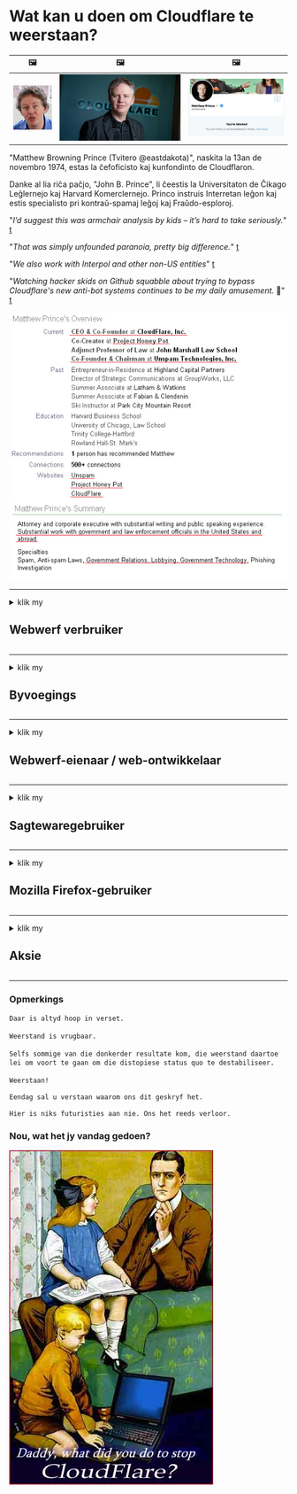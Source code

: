 # Wat kan u doen om Cloudflare te weerstaan?

| 🖼 | 🖼 | 🖼 |
| --- | --- | --- |
| ![](../image/matthew_prince_teen.jpg) | ![](../image/matthew_prince.jpg) | ![](../image/blockedbymatthewprince.jpg) |


"Matthew Browning Prince (Tvitero @eastdakota)", naskita la 13an de novembro 1974, estas la ĉefoficisto kaj kunfondinto de Cloudflaron.

Danke al lia riĉa paĉjo, "John B. Prince", li ĉeestis la Universitaton de Ĉikago Leĝlernejo kaj Harvard Komerclernejo.
Princo instruis Interretan leĝon kaj estis specialisto pri kontraŭ-spamaj leĝoj kaj Fraŭdo-esploroj.


"*I’d suggest this was armchair analysis by kids – it’s hard to take seriously.*" [t](https://www.theguardian.com/technology/2015/nov/19/cloudflare-accused-by-anonymous-helping-isis)

"*That was simply unfounded paranoia, pretty big difference.*"  [t](https://twitter.com/xxdesmus/status/992757936123359233)

"*We also work with Interpol and other non-US entities*" [t](https://twitter.com/eastdakota/status/1203028504184360960)

"*Watching hacker skids on Github squabble about trying to bypass Cloudflare's new anti-bot systems continues to be my daily amusement.* 🍿" [t](https://twitter.com/eastdakota/status/1273277839102656515)


![](../image/whoismp.jpg)

---


<details>
<summary>klik my

## Webwerf verbruiker
</summary>


- Sê vir hulle dat hulle nie Cloudflare moet gebruik as die webwerf waarvan u hou, gebruik maak van Cloudflare nie.
  - Huil op sosiale media soos Facebook, Reddit, Twitter of Mastodon maak geen verskil nie. [Aksie is harder as hashtags.](https://twitter.com/phyzonloop/status/1274132092490862594)
  - Probeer kontak met die eienaar van die webwerf as u uself nuttig wil maak.

[Cloudflare gesê](https://github.com/Eloston/ungoogled-chromium/issues/783):
```
Ons beveel aan dat u die administrateurs kontak vir die spesifieke dienste of webwerwe waarmee u probleme ondervind en u ervaring sal deel.
```

[As u nie daarvoor vra nie, weet die eienaar van die webwerf nooit die probleem nie.](../PEOPLE.md)

![](../image/liberapay.jpg)

[Suksesvolle voorbeeld](https://counterpartytalk.org/t/turn-off-cloudflare-on-counterparty-co-plz/164/5).<br>
Het u 'n probleem? [Verhoog nou jou stem.](https://github.com/maraoz/maraoz.github.io/issues/1) Voorbeeld hieronder.

```
U help net met korporatiewe sensuur en massa toesig.
http://crimeflare.eu.org
```

```
U webblad is in die privaat-ommuurde tuin van CloudFlare.
http://crimeflare.eu.org
```

- Neem 'n bietjie tyd om die privaatheidsbeleid van die webwerf te lees.
  - as die webwerf agter Cloudflare staan ​​of die webwerf dienste gebruik wat aan Cloudflare gekoppel is.

Dit moet verduidelik wat die "Cloudflare" is, en vra toestemming om u data met Cloudflare te deel. As u dit nie doen nie, kan dit vertrouensbreuk veroorsaak en moet die betrokke webwerf vermy word.

['N Aanvaarbare voorbeeld van privaatheidsbeleid is hier](https://archive.is/bDlTz) ("Subprocessors" > "Entity Name")

```
Ek het u privaatheidsbeleid gelees en ek kan nie die woord Cloudflare vind nie.
Ek weier om data met u te deel as u voortgaan om my data aan Cloudflare te stuur.
http://crimeflare.eu.org
```

Dit is 'n voorbeeld van privaatheidsbeleid wat nie die woord Cloudflare het nie.
[Liberland Jobs](https://archive.is/daKIr) [privacy policy](https://docsend.com/view/feiwyte):

![](../image/cfwontobey.jpg)

Cloudflare het hul eie privaatheidsbeleid.
[Cloudflare hou van doxxing mense.](https://www.reddit.com/r/GamerGhazi/comments/2s64fe/be_wary_reporting_to_cloudflare/)

Hier is 'n goeie voorbeeld vir die aanmeldingsvorm van die webwerf.
AFAIK, zero webwerf doen dit. Sal u hulle vertrou?

```
Deur op "Registreer vir XYZ" te klik, stem u in tot ons diensvoorwaardes en privaatheidsverklaring.
U stem ook in om u data met Cloudflare te deel en stem ook in tot cloudflare se privaatheidsverklaring.
As Cloudflare u inligting lek of u nie toelaat om met ons bedieners te verbind nie, is dit nie ons skuld nie. [*]

[ Teken aan ] [ ek stem nie saam nie ]
```
[*] [PEOPLE.md](../PEOPLE.md)


- Probeer om nie van hul diens gebruik te maak nie. Onthou dat u deur Cloudflare dopgehou word.
  - ["I'm in your TLS, sniffin' your passworz"](../image/iminurtls.jpg)

- Soek na 'n ander webwerf. Daar is alternatiewe en geleenthede op die internet!

- Oortuig jou vriende om Tor daagliks te gebruik.
  - Anonimiteit moet die standaard van die oop internet wees!
  - [Let daarop dat die Tor-projek nie van hierdie projek hou nie.](../HISTORY.md)

</details>

------

<details>
<summary>klik my

## Byvoegings
</summary>

- Gebruik een van hierdie byvoegings hieronder as u blaaier Firefox, Tor Browser of Ungoogled Chromium is.
  - As u ander nuwe byvoegings wil byvoeg, vra dit eers.


| Naam | Ontwikkelaar | Ondersteuning | Kan blokkeer | Kan in kennis stel | Chrome |
| -------- | -------- | -------- | -------- | -------- | -------- |
| [Bloku Cloudflaron MITM-Atakon](../subfiles/about.bcma.md) | #Addon | [ ? ](http://crimeflare.eu.org/) | **Ja**     | **Ja**     |  **Ja** |
| [Ĉu ligoj estas vundeblaj al MITM-atako?](../subfiles/about.ismm.md) | #Addon | [ ? ](http://crimeflare.eu.org/) | Geen     | **Ja**     |  **Ja** |
| [Ĉu ĉi tiuj ligoj blokos Tor-uzanton?](../subfiles/about.isat.md) | #Addon | [ ? ](http://crimeflare.eu.org/) | Geen     | **Ja**     |  **Ja** |
| [Block Cloudflare MITM Attack](https://trac.torproject.org/projects/tor/attachment/ticket/24351/block_cloudflare_mitm_attack-1.0.14.1-an%2Bfx.xpi)<br>[**DELETED BY TOR PROJECT**](../HISTORY.md) | nullius | [ ? ](../tool/block_cloudflare_mitm_fx), [Link](http://crimeflare.eu.org/) | **Ja**     | **Ja**     |  Geen |
| [TPRB](http://sw.nnpaefp7pkadbxxkhz2agtbv2a4g5sgo2fbmv3i7czaua354334uqqad.onion/) | Sw | [ ? ](http://sw.nnpaefp7pkadbxxkhz2agtbv2a4g5sgo2fbmv3i7czaua354334uqqad.onion/) | **Ja**     | **Ja**     |  Geen |
| [Detect Cloudflare](https://addons.mozilla.org/en-US/firefox/addon/detect-cloudflare/) | Frank Otto | [ ? ](https://github.com/traktofon/cf-detect) | Geen     | **Ja**     |  Geen |
| [True Sight](https://addons.mozilla.org/en-US/firefox/addon/detect-cloudflare-plus/) | claustromaniac | [ ? ](https://github.com/claustromaniac/detect-cloudflare-plus) | Geen     | **Ja**     |  Geen |
| [Which Cloudflare datacenter am I visiting?](https://addons.mozilla.org/en-US/firefox/addon/cf-pop/) | 依云 | [ ? ](https://github.com/lilydjwg/cf-pop) | Geen     | **Ja**     |  Geen |


- "Decentraleyes" kan die verbinding met "CDNJS (Cloudflare)" stop.
  - Dit voorkom dat baie versoeke netwerke bereik, en dien plaaslike lêers om werwe nie te breek nie.
  - Die ontwikkelaar het geantwoord: "[very concerning indeed](https://github.com/Synzvato/decentraleyes/issues/236#issuecomment-352049501)", "[widespread usage severely centralizes the web](https://github.com/Synzvato/decentraleyes/issues/251#issuecomment-366752049)"

- [U kan ook Cloudflare-sertifikaat van u Sertifikaatowerheid (CA) verwyder of wantrou.](https://www.ssl.com/how-to/remove-root-certificate-firefox/)

</details>

------

<details>
<summary>klik my

## Webwerf-eienaar / web-ontwikkelaar
</summary>


![](../image/word_cloudflarefree.jpg)

- Moenie Cloudflare oplossing, Periode, gebruik nie.
  - Jy kan beter doen as dit, of hoe? [Hier is hoe u intekeninge, planne, domeine of rekeninge van Cloudflare kan verwyder.](https://support.cloudflare.com/hc/en-us/articles/200167776-Removing-subscriptions-plans-domains-or-accounts)

| 🖼 | 🖼 |
| --- | --- |
| ![](../image/htmlalertcloudflare.jpg) | ![](../image/htmlalertcloudflare2.jpg) |

- Wil u meer klante hê? Jy weet wat om te doen. Wenk is "bo lyn".
  - [Hallo, u het geskryf "Ons neem u privaatheid ernstig op", maar ek het "Fout 403 Verbode anonieme volmag nie toegelaat nie".](https://it.slashdot.org/story/19/02/19/0033255/stop-saying-we-take-your-privacy-and-security-seriously) Waarom blokkeer jy Tor Or VPN? En waarom blokkeer u tydelike e-pos?

![](../image/anonexist.jpg)

- Die gebruik van Cloudflare verhoog die kans op onderbreking. Besoekers kan nie toegang tot u webwerf hê as u bediener nie of Cloudflare af is nie.
  - [Het u regtig gedink Cloudflare het nooit afgegaan nie?](https://www.ibtimes.com/cloudflare-down-not-working-sites-producing-504-gateway-timeout-errors-2618008) [Another](https://twitter.com/Jedduff/status/1097875615997399040) [sample](https://twitter.com/search?f=tweets&vertical=default&q=Cloudflare%20is%20having%20problems). [Need more](../PEOPLE.md)?

![](../image/cloudflareinternalerror.jpg)

- Die gebruik van Cloudflare om u "API-diens", "sagteware-opdateringsbediener" of "RSS-feed" te proxy, sal u kliënt benadeel. 'N Klant het u gebel en gesê: "Ek kan nie u API meer gebruik nie", en u het geen idee wat aangaan nie. Cloudflare kan u klante stilweg blokkeer. Dink jy dit is goed?
  - Daar is baie aanlyn-lesers en RSS-lesers. Waarom publiseer u RSS-feed as u nie toelaat dat mense inteken?

![](../image/rssfeedovercf.jpg)

- Het u 'n HTTPS-sertifikaat nodig? Gebruik "Let's Encrypt" of koop dit net by die CA-maatskappy.

- Het u 'n DNS-bediener nodig? Kan u nie u eie bediener opstel nie? Hoe gaan dit met hulle?: [Hurricane Electric Free DNS](https://dns.he.net/), [Dyn.com](https://dyn.com/dns/), [1984 Hosting](https://www.1984hosting.com/), [Afraid.Org (Admin verwyder u rekening as u TOR gebruik)](https://freedns.afraid.org/)
  - [Alternativoj al DNS](../subfiles/alternative.domaindns.md)

- Op soek na hosting diens? Slegs gratis? Hoe gaan dit met hulle?: [Onion Service](http://vww6ybal4bd7szmgncyruucpgfkqahzddi37ktceo3ah7ngmcopnpyyd.onion/en/security/network-security/tor/onionservices-best-practices), [Free Web Hosting Area](https://freewha.com/), [Autistici/Inventati Web Site Hosting](https://www.autinv5q6en4gpf4.onion/services/website), [Github Pages](https://pages.github.com/), [Surge](https://surge.sh/)
  - [Alternatiewe vir Cloudflare](../subfiles/alternative.cloudflare.md)

- Gebruik u "cloudflare-ipfs.com"? [Weet jy dat Cloudflare IPFS sleg is?](../PEOPLE.md)

- Installeer die webtoepassing-firewall soos OWASP en Fail2Ban op u bediener en stel dit behoorlik op.
  - Om Tor te blokkeer is nie 'n oplossing nie. Moenie almal straf net vir klein slegte gebruikers nie.

- Herlei of blokkeer gebruikers van "Cloudflare Warp" om toegang tot u webwerf te kry. En gee 'n rede as u kan.

> IP lys: "[Cloudflare se huidige IP-reekse](cloudflare_inc/)"

> A: Blokkeer hulle net

```
server {
...
deny 173.245.48.0/20;
deny 103.21.244.0/22;
deny 103.22.200.0/22;
deny 103.31.4.0/22;
deny 141.101.64.0/18;
deny 108.162.192.0/18;
deny 190.93.240.0/20;
deny 188.114.96.0/20;
deny 197.234.240.0/22;
deny 198.41.128.0/17;
deny 162.158.0.0/15;
deny 104.16.0.0/12;
deny 172.64.0.0/13;
deny 131.0.72.0/22;
deny 2400:cb00::/32;
deny 2606:4700::/32;
deny 2803:f800::/32;
deny 2405:b500::/32;
deny 2405:8100::/32;
deny 2a06:98c0::/29;
deny 2c0f:f248::/32;
...
}
```

> B: Herlei na waarskuwingsblad

```
http {
...
geo $iscf {
default 0;
173.245.48.0/20 1;
103.21.244.0/22 1;
103.22.200.0/22 1;
103.31.4.0/22 1;
141.101.64.0/18 1;
108.162.192.0/18 1;
190.93.240.0/20 1;
188.114.96.0/20 1;
197.234.240.0/22 1;
198.41.128.0/17 1;
162.158.0.0/15 1;
104.16.0.0/12 1;
172.64.0.0/13 1;
131.0.72.0/22 1;
2400:cb00::/32 1;
2606:4700::/32 1;
2803:f800::/32 1;
2405:b500::/32 1;
2405:8100::/32 1;
2a06:98c0::/29 1;
2c0f:f248::/32 1;
}
...
}

server {
...
if ($iscf) {rewrite ^ https://example.com/cfwsorry.php;}
...
}

<?php
header('HTTP/1.1 406 Not Acceptable');
echo <<<CLOUDFLARED
Thank you for visiting ourwebsite.com!<br />
We are sorry, but we can't serve you because your connection is being intercepted by Cloudflare.<br />
Please read http://crimeflare.eu.org for more information.<br />
CLOUDFLARED;
die();
```

- Stel Tor Onion Service of I2P op as u in vryheid glo en anonieme gebruikers welkom heet.

- Vra advies van ander Clearnet / Tor dubbele webwerf-operateurs en maak anonieme vriende!

</details>

------

<details>
<summary>klik my

## Sagtewaregebruiker
</summary>


- Discord gebruik CloudFlare. Alternatiewe? Ons beveel aan [**Briar** (Android)](https://f-droid.org/en/packages/org.briarproject.briar.android/), [Ricochet (PC)](https://ricochet.im/), [Tox + Tor (Android/PC)](https://tox.chat/download.html)
  - Briar bevat Tor-demoon, sodat u Orbot nie hoef te installeer nie.
  - Qwtch-ontwikkelaars, Open Privacy, het stop_cloudflare-projek sonder kennisgewing uit hul git-diens verwyder.

- Skryf in as u Debian GNU / Linux of enige afgeleide instrument gebruik: [bug #831835](https://bugs.debian.org/cgi-bin/bugreport.cgi?bug=831835). En as u kan, help om die pleister te verifieer en help die instansie om tot die regte gevolgtrekking te kom of dit aanvaar moet word.

- Beveel hierdie blaaiers altyd aan.

| Naam | Ontwikkelaar | Ondersteuning | Lewer kommentaar |
| -------- | -------- | -------- | -------- |
| [Ungoogled-Chromium](https://ungoogled-software.github.io/ungoogled-chromium-binaries/) | Eloston | [ ? ](https://github.com/Eloston/ungoogled-chromium) | PC (Win, Mac, Linux)  _!Tor_ |
| [Bromite](https://www.bromite.org/fdroid) | Bromite | [ ? ](https://github.com/bromite/bromite/issues) | Android  _!Tor_ |
| [Tor Browser](https://www.torproject.org/download/) | Tor Project | [ ? ](https://support.torproject.org/) | PC (Win, Mac, Linux)  _Tor_|
| [Tor Browser Android](https://www.torproject.org/download/) | Tor Project | [ ? ](https://support.torproject.org/) | Android  _Tor_|
| [Onion Browser](https://itunes.apple.com/us/app/onion-browser/id519296448?mt=8) | Mike Tigas | [ ? ](https://github.com/OnionBrowser/OnionBrowser/issues) | Apple iOS  _Tor_|
| [GNU/Icecat](https://www.gnu.org/software/gnuzilla/) | GNU | [ ? ](https://www.gnu.org/software/gnuzilla/) | PC (Linux) |
| [IceCatMobile](https://f-droid.org/en/packages/org.gnu.icecat/) | GNU | [ ? ](https://lists.gnu.org/mailman/listinfo/bug-gnuzilla) | Android |
| [Iridium Browser](https://iridiumbrowser.de/about/) | Iridium | [ ? ](https://github.com/iridium-browser/iridium-browser/) | PC (Win, Mac, Linux, OpenBSD) |


Die privaatheid van ander sagteware is onvolmaak. Dit beteken nie dat die Tor-blaaier 'perfek' is nie.
Daar is nie 100% veilig of 100% privaat op die internet en tegnologie nie.

- Wil u nie Tor gebruik nie? U kan enige blaaier met Tor-daemon gebruik.
  - [Let daarop dat die Tor-projek nie hiervan hou nie.](https://support.torproject.org/tbb/tbb-9/) Gebruik Tor Browser as u dit kan doen.
- [Hoe om Chromium met Tor te gebruik](../subfiles/chromium_tor.md)


Kom ons praat oor die privaatheid van ander sagteware.

- [Kies 'Firefox ESR' as u regtig Firefox wil gebruik.](https://www.mozilla.org/en-US/firefox/organizations/)
  - [Firefox - wagwoord vir spyware](https://spyware.neocities.org/articles/firefox.html)
  - [Firefox verwerp spraakvryheid, verbied spraakvryheid](https://web.archive.org/web/20200423010026/https://reclaimthenet.org/firefox-rejects-free-speech-bans-free-speech-commenting-plugin-dissenter-from-its-extensions-gallery/)
  - ["100+ stemme. Dit wil voorkom asof 'n sagteware-onderneming gevra word om by te hou ... sagteware is deesdae net te veel."](https://old.reddit.com/r/firefox/comments/gutdiw/weve_got_work_to_do_the_mozilla_blog/fslbbb6/)
  - [Uh, waarom wys Firefox my geborgde skakels in my URL-balk?](https://www.reddit.com/r/firefox/comments/jybx2w/uh_why_is_firefox_showing_me_sponsored_links_in/)
  - [Mozilla - Duiwel geïnkarneer](https://digdeeper.neocities.org/ghost/mozilla.html)

- [Onthou, Mozilla gebruik Cloudflare-diens.](https://www.robtex.com/dns-lookup/www.mozilla.org) [Hulle gebruik ook die DNS-diens van Cloudflare op hul produk.](https://www.theregister.co.uk/2018/03/21/mozilla_testing_dns_encryption/)

- [Mozilla het hierdie kaartjie amptelik van die hand gewys.](https://bugzilla.mozilla.org/show_bug.cgi?id=1426618)

- [Firefox Focus is 'n grap.](https://github.com/mozilla-mobile/focus-android/issues/1743) [Hulle het belowe om telemetrie uit te skakel, maar hulle het dit verander.](https://github.com/mozilla-mobile/focus-android/issues/4210)

- [PaleMoon / Basilisk-ontwikkelaar hou van Cloudflare.](https://github.com/mozilla-mobile/focus-android/issues/1743#issuecomment-345993097)
  - [Pale Moon se Archive Server het malware vir 18 maande gekap en versprei](https://www.reddit.com/r/privacytoolsIO/comments/cc808y/pale_moons_archive_server_hacked_and_spread/)
  - Hy haat ook Tor-gebruikers - "[Laat Tor vyandig wees. Ek dink die meeste webwerwe moet Tor vyandiggesind wees as hy die uiters hoë misbruikfaktor beskou.](https://github.com/yacy/yacy_search_server/issues/314#issuecomment-565932097)"

- [Waterfox het 'n ernstige probleem met 'telefone tuis'](https://spyware.neocities.org/articles/waterfox.html)

- [Google Chrome is 'n spyware.](https://www.gnu.org/proprietary/malware-google.en.html)
  - [Google profieleer u aktiwiteit.](https://spyware.neocities.org/articles/chrome.html)

- [SRWare Iron maak te veel telefone huisverbinding.](https://spyware.neocities.org/articles/iron.html) Dit maak ook verbinding met Google-domeine.

- [Brave Browser-witlys van Facebook / Twitter-opspoorders.](https://www.bleepingcomputer.com/news/security/facebook-twitter-trackers-whitelisted-by-brave-browser/)
  - [Hier is nog uitgawes.](https://spyware.neocities.org/articles/brave.html)
  - [binance geaffilieerde ID](https://twitter.com/cryptonator1337/status/1269594587716374528)

- [Microsoft Edge laat Facebook Flash-kode agter gebruikers se rug laat loop.](https://www.zdnet.com/article/microsoft-edge-lets-facebook-run-flash-code-behind-users-backs/)

- [Vivaldi respekteer nie u privaatheid nie.](https://spyware.neocities.org/articles/vivaldi.html)

- [Opera spyware vlak: uiters hoog](https://spyware.neocities.org/articles/opera.html)

- Apple iOS: [U hoef glad nie iOS te gebruik nie, veral omdat dit wanware is.](https://www.gnu.org/proprietary/malware-apple.html)

Daarom beveel ons slegs die bostaande tabel aan. Niks anders nie.

</details>

------

<details>
<summary>klik my

## Mozilla Firefox-gebruiker
</summary>


- "Firefox Nightly" sal inligting oor debugvlak na Mozilla-bedieners stuur sonder om dit uit te teken.
  - [Mozilla-bedieners doen Cloudflare](https://www.digwebinterface.com/?hostnames=www.mozilla.org%0D%0Amozilla.cloudflare-dns.com&type=&ns=resolver&useresolver=8.8.4.4&nameservers=)

- Dit is moontlik om Firefox te verbied om verbinding te maak met Mozilla-bedieners.
  - [Mozilla se gids vir beleidsjablone](https://github.com/mozilla/policy-templates/blob/master/README.md)
  - Hou in gedagte dat hierdie truuk dalk nie meer in die latere weergawe sal werk nie, want Mozilla hou daarvan om hulself op die witlys te plaas.
  - Gebruik firewall en DNS-filter om dit heeltemal te blokkeer.

"`/distribution/policies.json`"

>     "WebsiteFilter": {
> 		"Block": [
> 		"*://*.mozilla.com/*",
> 		"*://*.mozilla.net/*",
> 		"*://*.mozilla.org/*",
> 		"*://webcompat.com/*",
> 		"*://*.firefox.com/*",
> 		"*://*.thunderbird.net/*",
> 		"*://*.cloudflare.com/*"
> 		]
>     },


- ~~Rapporteer 'n fout op die tracker van mozilla en sê dat hulle nie Cloudflare moet gebruik nie.~~ Daar was 'n foutverslag oor bugzilla. Baie mense het hul bekommernisse gepos, maar die administrateur het die fout in 2018 versteek.

- U kan DoH in Firefox deaktiveer.
  - [Verander standaard DNS-verskaffer van Firefox](../subfiles/change-firefox-dns.md)

![](../image/firefoxdns.jpg)

- [As u nie-ISP-DNS wil gebruik, oorweeg dit om OpenNIC Tier2 DNS-dienste of enige van die nie-Cloudflare DNS-dienste te gebruik.](https://wiki.opennic.org/start)
![](../image/opennic.jpg)
  - Blokkeer Cloudflare met DNS. [Crimeflare DNS](../subfiles/service.publicdns.md)

- U kan Tor as DNS-resolver gebruik. [As u nie 'n kundige Tor is nie, kan u die vraag hier vra.](https://tor.stackexchange.com/)

> **Hoe?**
> 1. Laai Tor af en installeer dit op u rekenaar.
> 2. Voeg hierdie reël by die "torrc" -lêer.
> DNSPort 127.0.0.1:53
> 3. Begin Tor weer.
> 4. Stel die DNS-bediener van u rekenaar op "127.0.0.1".

</details>

------

<details>
<summary>klik my

## Aksie
</summary>


- Vertel ander om u van die gevare van Cloudflare.

- [Help om hierdie bewaarplek te verbeter.](http://crimeflare.eu.org)
  - Beide die lyste, die argumente daarteen en die besonderhede.

- [Dokumenteer en maak baie openbaar waar dinge verkeerd gaan met Cloudflare (en soortgelyke ondernemings), en maak seker dat u hierdie bewaarplek noem as u dit doen](http://crimeflare.eu.org) :)

- Kry meer mense wat Tor standaard gebruik, sodat hulle die internet kan ervaar vanuit die perspektief van verskillende wêrelddele.

- Begin groepe, op sosiale media en in die ruimte, gewy aan die bevryding van die wêreld van Cloudflare.

- Skakel, waar toepaslik, na hierdie groepe in hierdie bewaarplek - dit kan 'n plek wees om die samewerking as groepe te koördineer.

- [Begin 'n hok wat 'n betekenisvolle nie-korporatiewe alternatief vir Cloudflare kan bied.](../subfiles/alternative.cloudflare.md)

- Laat ons weet van alternatiewe wat ten minste help om meerlaagige verdediging teen Cloudflare te bied.

- As u 'n Cloudflare-klant is, stel u privaatheidsinstellings in en wag totdat dit oortree.
  - [Bring hulle dan onder koste teen strooipos / privaatheidskending.](https://twitter.com/thexpaw/status/1108424723233419264)

- As u in die Verenigde State van Amerika is en die betrokke webwerf 'n bank of 'n rekenmeester is, probeer om wetlike druk onder die Gramm – Leach – Bliley Act of die Amerikaners met DIsabilities Act te plaas en rapporteer aan ons hoe ver u kom .

- As die webwerf 'n regeringswebwerf is, probeer om wettige druk onder die eerste wysiging van die Amerikaanse Grondwet te plaas.

- As u 'n EU-burger is, kontak die webwerf om u persoonlike inligting ingevolge die Algemene Regulasie Databeskerming te stuur. As hulle weier om u inligting te gee, is dit 'n oortreding van die wet.

- Vir maatskappye wat daarop aanspraak maak dat hulle dienste op hul webwerf aanbied, probeer dit as 'valse advertensies' aan organisasies vir verbruikersbeskerming en BBB rapporteer. Cloudflare-webwerwe word bedien deur Cloudflare-bedieners.

- [Die ITU stel voor dat in die Amerikaanse konteks Cloudflare groot genoeg word om antitrustwetgewing op hulle af te bring.](https://www.itu.int/en/ITU-T/Workshops-and-Seminars/20181218/Documents/Geoff_Huston_Presentation.pdf)

- Dit is moontlik dat die GNU GPL weergawe 4 voorsiening kan maak vir die berging van bronkode agter so 'n diens, wat vereis dat alle GPLv4 en latere programme ten minste die bronkode toeganklik is via 'n medium wat Tor-gebruikers nie diskrimineer nie.

- [Se vi uzas Mastodon bonvolu sekvi la konton Mitigator](../subfiles/service.altlink.md).

</details>

------

### Opmerkings

```
Daar is altyd hoop in verset.

Weerstand is vrugbaar.

Selfs sommige van die donkerder resultate kom, die weerstand daartoe lei om voort te gaan om die distopiese status quo te destabiliseer.

Weerstaan!
```

```
Eendag sal u verstaan ​​waarom ons dit geskryf het.
```

```
Hier is niks futuristies aan nie. Ons het reeds verloor.
```

### Nou, wat het jy vandag gedoen?


![](../image/stopcf.jpg)
